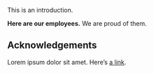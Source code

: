 This is an introduction.

**Here are our employees.** We are proud of them. 

## Acknowledgements

Lorem ipsum dolor sit amet. Here’s [a link](https://doaj.org). 
